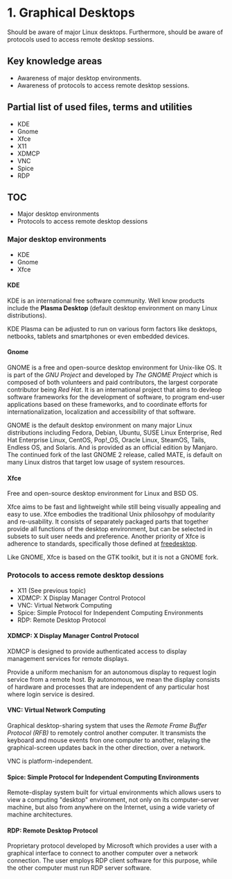 # 1. Graphical Desktops

Should be aware of major Linux desktops. Furthermore, should be aware of protocols used to access remote desktop sessions.

## Key knowledge areas

* Awareness of major desktop environments.
* Awareness of protocols to access remote desktop sessions.

## Partial list of used files, terms and utilities

* KDE
* Gnome
* Xfce
* X11
* XDMCP
* VNC
* Spice
* RDP

## TOC

* Major desktop environments
* Protocols to access remote desktop dessions

### Major desktop environments

* KDE
* Gnome
* Xfce

#### KDE

KDE is an international free software community. Well know products include the __Plasma Desktop__ (default desktop environment on many Linux distributions).

KDE Plasma can be adjusted to run on various form factors like desktops, netbooks, tablets and smartphones or even embedded devices.

#### Gnome

GNOME is a free and open-source desktop environment for Unix-like OS. It is part of the _GNU Project_ and developed by _The GNOME Project_ which is composed of both volunteers and paid contributors, the largest corporate contributor being _Red Hat_. It is an international project that aims to devleop software frameworks for the development of software, to program end-user applications based on these frameworks, and to coordinate efforts for internationalization, localization and accessibility of that software.

GNOME is the default desktop environment on many major Linux distributions including Fedora, Debian, Ubuntu, SUSE Linux Enterprise, Red Hat Enterprise Linux, CentOS, Pop!_OS, Oracle Linux, SteamOS, Tails, Endless OS, and Solaris. And is provided as an official edition by Manjaro. The continued fork of the last GNOME 2 release, called MATE, is default on many Linux distros that target low usage of system resources.

#### Xfce

Free and open-source desktop environment for Linux and BSD OS.

Xfce aims to be fast and lightweight while still being visually appealing and easy to use. Xfce embodies the traditional Unix philosohpy of modularity and re-usability. It consists of separately packaged parts that together provide all functions of the desktop environment, but can be selected in subsets to suit user needs and preference. Another priority of Xfce is adherence to standards, specifically those defined at [freedesktop](freedesktop.org).

Like GNOME, Xfce is based on the GTK toolkit, but it is not a GNOME fork.

### Protocols to access remote desktop dessions

* X11 (See previous topic)
* XDMCP: X Display Manager Control Protocol
* VNC: Virtual Network Computing
* Spice: Simple Protocol for Independent Computing Environments
* RDP: Remote Desktop Protocol

#### XDMCP: X Display Manager Control Protocol 

XDMCP is designed to provide authenticated access to display management services for remote displays.

Provide a uniform mechanism for an autonomous display to request login service from a remote host. By autonomous, we mean the display consists of hardware and processes that are independent of any particular host where login service is desired.

#### VNC: Virtual Network Computing

Graphical desktop-sharing system that uses the _Remote Frame Buffer Protocol (RFB)_ to remotely control another computer. It transmists the keyboard and mouse events fron one computer to another, relaying the graphical-screen updates back in the other direction, over a network.

VNC is platform-independent.

#### Spice: Simple Protocol for Independent Computing Environments

Remote-display system built for virtual environments which allows users to view a computing "desktop" environment, not only on its computer-server machine, but also from anywhere on the Internet, using a wide variety of machine architectures.

#### RDP: Remote Desktop Protocol 

Proprietary protocol developed by Microsoft which provides a user with a graphical interface to connect to another computer over a network connection. The user employs RDP client software for this purpose, while the other computer must run RDP server software.
